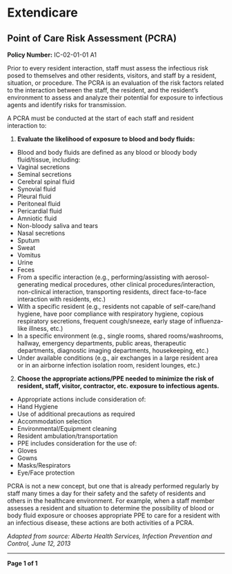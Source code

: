 # Extendicare
## Point of Care Risk Assessment (PCRA)
**Policy Number:** IC-02-01-01 A1

Prior to every resident interaction, staff must assess the infectious risk posed to themselves and other residents, visitors, and staff by a resident, situation, or procedure. The PCRA is an evaluation of the risk factors related to the interaction between the staff, the resident, and the resident’s environment to assess and analyze their potential for exposure to infectious agents and identify risks for transmission.

A PCRA must be conducted at the start of each staff and resident interaction to:

1. **Evaluate the likelihood of exposure to blood and body fluids:**
- Blood and body fluids are defined as any blood or bloody body fluid/tissue, including:
- Vaginal secretions
- Seminal secretions
- Cerebral spinal fluid
- Synovial fluid
- Pleural fluid
- Peritoneal fluid
- Pericardial fluid
- Amniotic fluid
- Non-bloody saliva and tears
- Nasal secretions
- Sputum
- Sweat
- Vomitus
- Urine
- Feces
- From a specific interaction (e.g., performing/assisting with aerosol-generating medical procedures, other clinical procedures/interaction, non-clinical interaction, transporting residents, direct face-to-face interaction with residents, etc.)
- With a specific resident (e.g., residents not capable of self-care/hand hygiene, have poor compliance with respiratory hygiene, copious respiratory secretions, frequent cough/sneeze, early stage of influenza-like illness, etc.)
- In a specific environment (e.g., single rooms, shared rooms/washrooms, hallway, emergency departments, public areas, therapeutic departments, diagnostic imaging departments, housekeeping, etc.)
- Under available conditions (e.g., air exchanges in a large resident area or in an airborne infection isolation room, resident lounges, etc.)

2. **Choose the appropriate actions/PPE needed to minimize the risk of resident, staff, visitor, contractor, etc. exposure to infectious agents.**
- Appropriate actions include consideration of:
- Hand Hygiene
- Use of additional precautions as required
- Accommodation selection
- Environmental/Equipment cleaning
- Resident ambulation/transportation
- PPE includes consideration for the use of:
- Gloves
- Gowns
- Masks/Respirators
- Eye/Face protection

PCRA is not a new concept, but one that is already performed regularly by staff many times a day for their safety and the safety of residents and others in the healthcare environment. For example, when a staff member assesses a resident and situation to determine the possibility of blood or body fluid exposure or chooses appropriate PPE to care for a resident with an infectious disease, these actions are both activities of a PCRA.

*Adapted from source: Alberta Health Services, Infection Prevention and Control, June 12, 2013*

----

**Page 1 of 1**